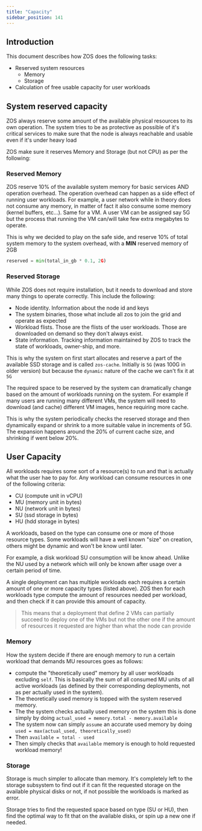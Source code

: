 ```yaml
---
title: "Capacity"
sidebar_position: 141
---
```


## Introduction

This document describes how ZOS does the following tasks:

- Reserved system resources
  - Memory
  - Storage
- Calculation of free usable capacity for user workloads

## System reserved capacity

ZOS always reserve some amount of the available physical resources to its own operation. The system tries to be as protective
as possible of it's critical services to make sure that the node is always reachable and usable even if it's under heavy load

ZOS make sure it reserves Memory and Storage (but not CPU) as per the following:

### Reserved Memory

ZOS reserve 10% of the available system memory for basic services AND operation overhead. The operation overhead can happen as a side effect of running user workloads. For example, a user network while in theory does not consume any memory, in matter of fact it also consume some memory (kernel buffers, etc...). Same for a VM. A user VM can be assigned say 5G but the process that running the VM can/will take few extra megabytes to operate.

This is why we decided to play on the safe side, and reserve 10% of total system memory to the system overhead, with a **MIN** reserved memory of 2GB

```python
reserved = min(total_in_gb * 0.1, 2G)
```

### Reserved Storage

While ZOS does not require installation, but it needs to download and store many things to operate correctly. This include the following:

- Node identity. Information about the node id and keys
- The system binaries, those what include all zos to join the grid and operate as expected
- Workload flists. Those are the flists of the user workloads. Those are downloaded on demand so they don't always exist.
- State information. Tracking information maintained by ZOS to track the state of workloads, owner-ship, and more.

This is why the system on first start allocates and reserve a part of the available SSD storage and is called `zos-cache`. Initially is `5G` (was 100G in older version) but because the `dynamic` nature of the cache we can't fix it at `5G`

The required space to be reserved by the system can dramatically change based on the amount of workloads running on the system. For example if many users are running many different VMs, the system will need to download (and cache) different VM images, hence requiring more cache.

This is why the system periodically checks the reserved storage and then dynamically expand or shrink to a more suitable value in increments of 5G. The expansion happens around the 20% of current cache size, and shrinking if went below 20%.

## User Capacity

All workloads requires some sort of a resource(s) to run and that is actually what the user hae to pay for. Any workload can consume resources in one of the following criteria:

- CU (compute unit in vCPU)
- MU (memory unit in bytes)
- NU (network unit in bytes)
- SU (ssd storage in bytes)
- HU (hdd storage in bytes)

A workloads, based on the type can consume one or more of those resource types. Some workloads will have a well known "size" on creation, others might be dynamic and won't be know until later.

For example, a disk workload SU consumption will be know ahead. Unlike the NU used by a network which will only be known after usage over a certain period of time.

A single deployment can has multiple workloads each requires a certain amount of one or more capacity types (listed above). ZOS then for each workloads type compute the amount of resources needed per workload, and then check if it can provide this amount of capacity.

> This means that a deployment that define 2 VMs can partially succeed to deploy one of the VMs but not the other one if the amount of resources it requested are higher than what the node can provide

### Memory

How the system decide if there are enough memory to run a certain workload that demands MU resources goes as follows:

- compute the "theoretically used" memory by all user workloads excluding `self`. This is basically the sum of all consumed MU units of all active workloads (as defined by their corresponding deployments, not as per actually used in the system).
- The theoretically used memory is topped with the system reserved memory.
- The the system checks actually used memory on the system this is done simply by doing `actual_used = memory.total - memory.available`
- The system now can simply `assume` an accurate used memory by doing `used = max(actual_used, theoretically_used)`
- Then `available = total - used`
- Then simply checks that `available` memory is enough to hold requested workload memory!

### Storage

Storage is much simpler to allocate than memory. It's completely left to the storage subsystem to find out if it can fit the requested storage on the available physical disks or not, if not possible the workloads is marked as error.

Storage tries to find the requested space based on type (SU or HU), then find the optimal way to fit that on the available disks, or spin up a new one if needed.
